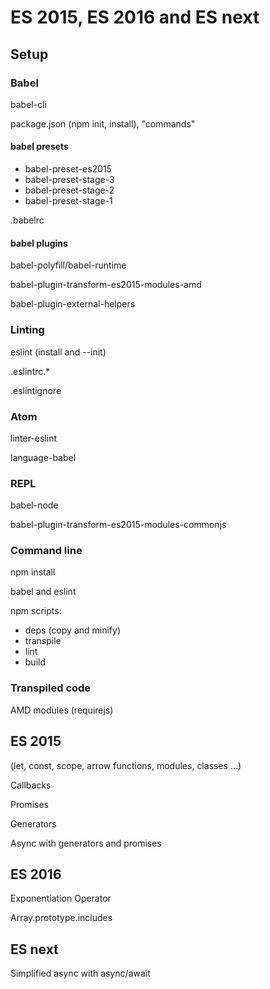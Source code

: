 # ES 2015, ES 2016 and ES next

## Setup

### Babel

babel-cli

package.json (npm init, install), "commands"

#### babel presets

- babel-preset-es2015
- babel-preset-stage-3
- babel-preset-stage-2
- babel-preset-stage-1

.babelrc

#### babel plugins

babel-polyfill/babel-runtime

babel-plugin-transform-es2015-modules-amd

babel-plugin-external-helpers

### Linting

eslint (install and --init)

.eslintrc.*

.eslintignore

### Atom

linter-eslint

language-babel

### REPL

babel-node

babel-plugin-transform-es2015-modules-commonjs

### Command line

npm install

babel and eslint

npm scripts:

- deps (copy and minify)
- transpile
- lint
- build

### Transpiled code

AMD modules (requirejs)

## ES 2015

(let, const, scope, arrow functions, modules, classes ...)

Callbacks

Promises

Generators

Async with generators and promises

## ES 2016

Exponentiation Operator

Array.prototype.includes

## ES next

Simplified async with async/await
